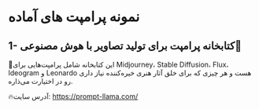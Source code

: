 # نمونه پرامپت های آماده
## 1- کتابخانه پرامپت‌ برای تولید تصاویر با هوش مصنوعی🌟

🚨این کتابخانه شامل پرامپت‌هایی برای Midjourney، Stable Diffusion، Flux، Ideogram و Leonardo هست و هر چیزی که برای خلق آثار هنری خیره‌کننده نیاز داری رو در اختیارت می‌ذاره.

🔥آدرس سایت: https://prompt-llama.com/
